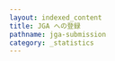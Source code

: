 ```yaml
---
layout: indexed_content
title: JGA への登録
pathname: jga-submission
category: _statistics
---
```


<!---
  以下に図・表をHTMLで挿入予定
-->

<div id="stat_area">

</div>
